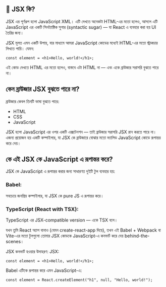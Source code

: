 ## 🧠 JSX কি?
JSX এর পূর্ণরূপ হলো JavaScript XML। এটি দেখতে অনেকটা HTML-এর মতো হলেও, আসলে এটি JavaScript এর একটি সিনট্যাক্টিক সুগার (syntactic sugar) — যা React এ ব্যবহার করা হয় UI তৈরির জন্য।

JSX মূলত এমন একটি উপায়, যার মাধ্যমে আমরা JavaScript কোডের মধ্যেই HTML-এর মতো স্ট্রাকচার লিখতে পারি।
যেমন:
```
const element = <h1>Hello, world!</h1>;
```
এই কোড দেখতে HTML এর মতো হলেও, বাস্তবে এটা HTML না — এবং একে ব্রাউজার সরাসরি বুঝতে পারে না।

## কেন ব্রাউজার JSX বুঝতে পারে না?
ব্রাউজার কেবল তিনটি ভাষা বুঝতে পারে:

- HTML
- CSS
- JavaScript

JSX হলো JavaScript এর ওপর একটি এক্সটেনশন — তাই ব্রাউজার সরাসরি JSX রান করতে পারে না। এজন্য প্রয়োজন হয় একটি কম্পাইলার, যা JSX কে ব্রাউজারে বোঝার মতো ভ্যালিড JavaScript কোডে রূপান্তর করে দেয়।

## কে এই JSX কে JavaScript এ রূপান্তর করে?
JSX কে JavaScript এ রূপান্তর করার জন্য সাধারণত দুইটি টুল ব্যবহার হয়:

### Babel: 
সবচেয়ে জনপ্রিয় কম্পাইলার, যা JSX কে pure JS এ রূপান্তর করে।

### TypeScript (React with TSX): 
TypeScript এর JSX-compatible version — একে TSX বলে।

যখন তুমি React অ্যাপ বানাও (যেমন create-react-app দিয়ে), তখন এই Babel + Webpack বা Vite-এর মতো টুলগুলো তোমার JSX কোডকে JavaScript-এ কনভার্ট করে দেয় behind-the-scenes।

JSX কনভার্ট হওয়ার উদাহরণ:
JSX:
```
const element = <h1>Hello, world!</h1>;
```
Babel এটিকে রূপান্তর করে এমন JavaScript-এ:
```
const element = React.createElement("h1", null, "Hello, world!");
```